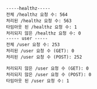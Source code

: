 
    -----healthz-----
    전체 /healthz 요청 수: 564
    처리된 /healthz 요청 수: 563
    타임아웃 된 /healthz 요청 수: 1
    처리되지 않은 /healthz 요청 수: 0
    ----- user -----
    전체 /user 요청 수: 253
    처리된 /user 요청 수 (GET): 0
    처리된 /user 요청 수 (POST): 252
    
    처리되지 않은 /user 요청 수 (GET): 0
    처리되지 않은 /user 요청 수 (POST): 0
    타임아웃 된 /user 요청 수: 1
    